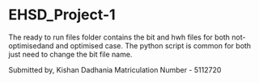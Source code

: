 # EHSD_Project-1

The ready to run files folder contains the bit and hwh files for both not-optimisedand and optimised case. 
The python script is common for both just need to change the bit file name.

Submitted by, 
Kishan Dadhania
Matriculation Number - 5112720
